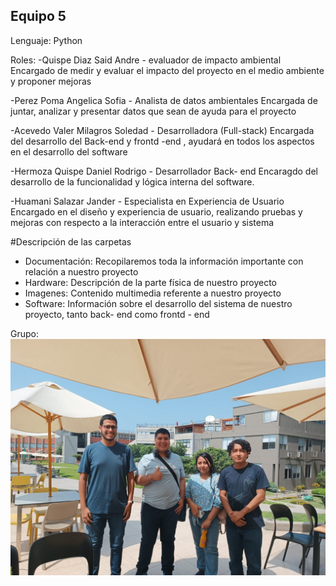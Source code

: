 ## Equipo 5
Lenguaje: Python 

Roles:
-Quispe Diaz Said Andre - evaluador de impacto ambiental
Encargado de medir y evaluar el impacto del proyecto en el medio ambiente y proponer mejoras 

-Perez Poma Angelica Sofia - Analista de datos ambientales
Encargada de juntar, analizar y presentar datos que sean de ayuda para el proyecto 

-Acevedo Valer Milagros Soledad - Desarrolladora (Full-stack)
Encargada del desarrollo del Back-end y frontd -end , ayudará en todos los aspectos en el desarrollo del software

-Hermoza Quispe Daniel Rodrigo - Desarrollador Back- end
Encaragdo del desarrollo de la funcionalidad y lógica interna del software.

-Huamani Salazar Jander - Especialista en Experiencia de Usuario
Encargado en el diseño y experiencia de usuario, realizando pruebas y mejoras con respecto a la interacción entre el usuario y sistema 

#Descripción de las carpetas
- Documentación: Recopilaremos toda la información importante con relación a nuestro proyecto
- Hardware: Descripción de la parte física de nuestro proyecto
- Imagenes: Contenido multimedia referente a nuestro proyecto
- Software: Información sobre el desarrollo del sistema de nuestro proyecto, tanto back- end como frontd - end


Grupo:
![Descripción de la imagen](https://github.com/Dooncito/fundamentos-de-dise-o/blob/0dd945176e1d28cc54fcccfb2de06847f1ee8314/Imagenes/Image_2024.jpeg)

